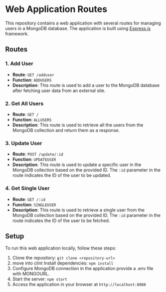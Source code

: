 # Web Application Routes

This repository contains a web application with several routes for managing users in a MongoDB database. The application is built using [Express.js](https://expressjs.com/) framework.

## Routes

### 1. Add User

- **Route**: `GET /adduser`
- **Function**: `ADDUSERS`
- **Description**: This route is used to add a user to the MongoDB database after fetching user data from an external site.

### 2. Get All Users

- **Route**: `GET /`
- **Function**: `ALLUSERS`
- **Description**: This route is used to retrieve all the users from the MongoDB collection and return them as a response.

### 3. Update User

- **Route**: `POST /update/:id`
- **Function**: `UPDATEUSER`
- **Description**: This route is used to update a specific user in the MongoDB collection based on the provided ID. The `:id` parameter in the route indicates the ID of the user to be updated.

### 4. Get Single User

- **Route**: `GET /:id`
- **Function**: `SINGLEUSER`
- **Description**: This route is used to retrieve a single user from the MongoDB collection based on the provided ID. The `:id` parameter in the route indicates the ID of the user to be fetched.

## Setup

To run this web application locally, follow these steps:

1. Clone the repository: `git clone <repository-url>`
2. move into clint Install dependencies: `npm install`
3. Configure MongoDB connection in the application provide a .env file with MONGOURL.
4. Start the server: `npm start`
5. Access the application in your browser at `http://localhost:8080`
